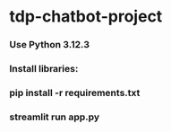 # tdp-chatbot-project

### Use Python 3.12.3
### Install libraries:
### pip install -r requirements.txt
### streamlit run app.py 
